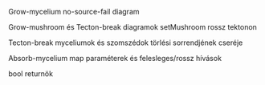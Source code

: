 Grow-mycelium no-source-fail diagram

Grow-mushroom és Tecton-break diagramok setMushroom rossz tektonon

Tecton-break myceliumok és szomszédok törlési sorrendjének cseréje

Absorb-mycelium map paraméterek és felesleges/rossz hívások

bool returnök
